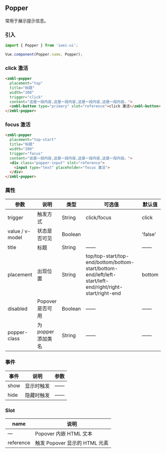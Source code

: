 ## Popper
常用于展示提示信息。

### 引入

```javascript
import { Popper } from 'iwei-ui';

Vue.component(Popper.name, Popper);
```

### click 激活
```html
<zmbl-popper
  placement="top"
  title="标题"
  width="200"
  trigger="click"
  content="这是一段内容,这是一段内容,这是一段内容,这是一段内容。">
  <zmbl-button type="primary" slot="reference">click 激活</zmbl-button>
</zmbl-popper>
```

### focus 激活
```html
<zmbl-popper
  placement="top-start"
  title="标题"
  width="200"
  trigger="focus"
  content="这是一段内容,这是一段内容,这是一段内容,这是一段内容。">
  <div class="popper-input" slot="reference">
    <input type="text" placeholder="focus 激活">
  </div>
</zmbl-popper>
```

### 属性
| 参数            | 说明                               | 类型          |  可选值             | 默认值       |
|----------------|-------------------------------|--------------------|---------------|------------|
| trigger           | 触发方式                    | String        | click/focus       | click      |
| value / v-model   | 状态是否可见   | Boolean        |            | 'false'       |
| title             | 标题   | String                       | ——          | ——    |
| placement          | 出现位置           | String  | top/top-start/top-end/bottom/bottom-start/bottom-end/left/left-start/left-end/right/right-start/right-end | bottom             |
| disabled    | Popover 是否可用         | Boolean    | ——    | ——   |
| popper-class       | 为 popper 添加类名   | String          | ——            |  ——          |

### 事件
| 事件            | 说明                                       | 参数                         |
|-------------------|-------------------------------|--------------------|
| show            | 显示时触发         | ——                |
| hide            | 隐藏时触发         | ——                |

### Slot
| name            | 说明                                     |
|-------------------|---------------------------------------|
| —                 | Popover 内嵌 HTML 文本     |
| reference | 触发 Popover 显示的 HTML 元素     |